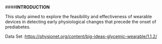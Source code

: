 ####**INTRODUCTION**

This study aimed to explore the feasibility and effectiveness of wearable devices in detecting early physiological changes that precede the onset of prediabetes.



Data Set :https://physionet.org/content/big-ideas-glycemic-wearable/1.1.2/
